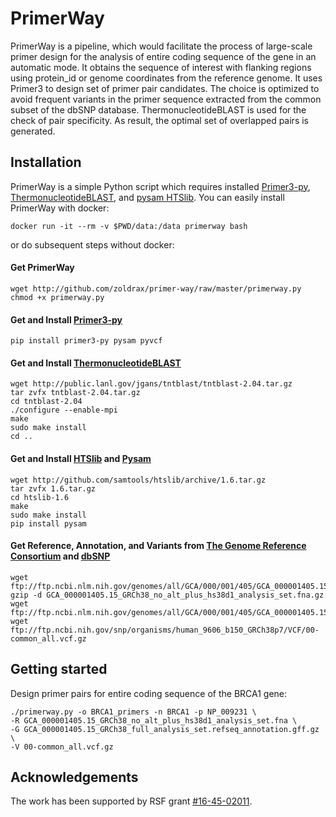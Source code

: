 # PrimerWay
PrimerWay is a pipeline, which would facilitate the process of large-scale primer design for the analysis of entire coding sequence of the gene in an automatic mode. It obtains the sequence of interest with flanking regions using protein_id or genome coordinates from the reference genome. It uses Primer3 to design set of primer pair candidates. The choice is optimized to avoid frequent variants in the primer sequence extracted from the common subset of the dbSNP database. ThermonucleotideBLAST is used for the check of pair specificity. As result, the optimal set of overlapped pairs is generated.

## Installation
PrimerWay is a simple Python script which requires installed [Primer3-py][1], [ThermonucleotideBLAST][2], and [pysam HTSlib][3].
You can easily install PrimerWay with docker:
```
docker run -it --rm -v $PWD/data:/data primerway bash
```

or do subsequent steps without docker:

#### Get PrimerWay
```
wget http://github.com/zoldrax/primer-way/raw/master/primerway.py
chmod +x primerway.py
```

#### Get and Install [Primer3-py][1]
```
pip install primer3-py pysam pyvcf
```

#### Get and Install [ThermonucleotideBLAST][2]
```
wget http://public.lanl.gov/jgans/tntblast/tntblast-2.04.tar.gz
tar zvfx tntblast-2.04.tar.gz
cd tntblast-2.04
./configure --enable-mpi
make
sudo make install
cd ..
```

#### Get and Install [HTSlib][3] and [Pysam][6]
```
wget http://github.com/samtools/htslib/archive/1.6.tar.gz
tar zvfx 1.6.tar.gz
cd htslib-1.6
make
sudo make install
pip install pysam
```

#### Get Reference, Annotation, and Variants from [The Genome Reference Consortium][4] and [dbSNP][5]
```
wget ftp://ftp.ncbi.nlm.nih.gov/genomes/all/GCA/000/001/405/GCA_000001405.15_GRCh38/seqs_for_alignment_pipelines.ucsc_ids/GCA_000001405.15_GRCh38_no_alt_plus_hs38d1_analysis_set.fna.gz
gzip -d GCA_000001405.15_GRCh38_no_alt_plus_hs38d1_analysis_set.fna.gz
wget ftp://ftp.ncbi.nlm.nih.gov/genomes/all/GCA/000/001/405/GCA_000001405.15_GRCh38/seqs_for_alignment_pipelines.ucsc_ids/GCA_000001405.15_GRCh38_full_analysis_set.refseq_annotation.gff.gz
wget ftp://ftp.ncbi.nih.gov/snp/organisms/human_9606_b150_GRCh38p7/VCF/00-common_all.vcf.gz
```

## Getting started
Design primer pairs for entire coding sequence of the BRCA1 gene:
```
./primerway.py -o BRCA1_primers -n BRCA1 -p NP_009231 \
-R GCA_000001405.15_GRCh38_no_alt_plus_hs38d1_analysis_set.fna \
-G GCA_000001405.15_GRCh38_full_analysis_set.refseq_annotation.gff.gz \
-V 00-common_all.vcf.gz
```

## Acknowledgements
The work has been supported by RSF grant [#16-45-02011][9].

[1]: http://github.com/libnano/primer3-py
[2]: http://public.lanl.gov/jgans/tntblast
[3]: http://www.htslib.org
[4]: http://www.ncbi.nlm.nih.gov/grc/human
[5]: http://www.ncbi.nlm.nih.gov/SNP
[6]: http://pysam.readthedocs.io/en/latest/installation.html
[9]: http://rscf.ru/en/enprjcard?rid=16-45-02011
